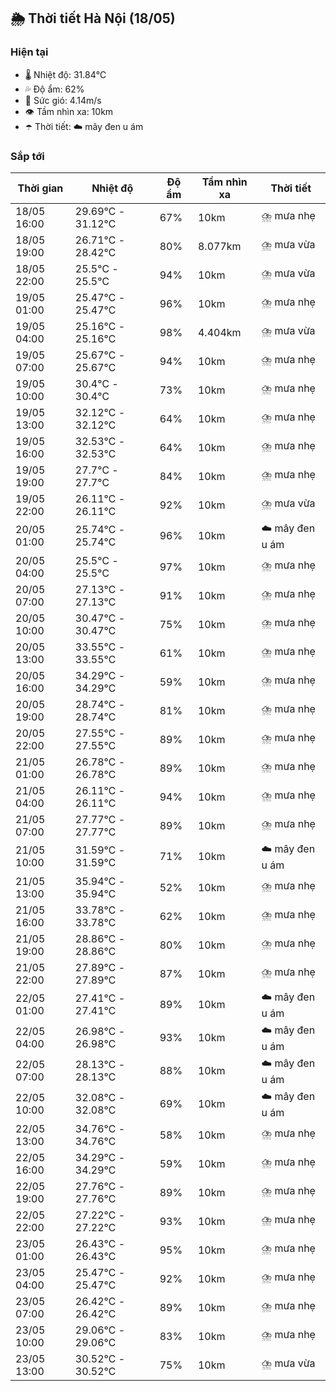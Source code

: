 ## 🌦️ Thời tiết Hà Nội (18/05)

### Hiện tại

- 🌡️ Nhiệt độ: 31.84℃
- 💦 Độ ẩm: 62%
- 💨 Sức gió: 4.14m/s
- 👁️ Tầm nhìn xa: 10km
- ☂️ Thời tiết: ☁️ mây đen u ám

### Sắp tới

| Thời gian | Nhiệt độ | Độ ẩm | Tầm nhìn xa | Thời tiết |
| --- | --- | --- | --- | --- |
| 18/05 16:00 | 29.69℃ - 31.12℃ | 67% | 10km | ⛈️ mưa nhẹ |
| 18/05 19:00 | 26.71℃ - 28.42℃ | 80% | 8.077km | ⛈️ mưa vừa |
| 18/05 22:00 | 25.5℃ - 25.5℃ | 94% | 10km | ⛈️ mưa vừa |
| 19/05 01:00 | 25.47℃ - 25.47℃ | 96% | 10km | ⛈️ mưa nhẹ |
| 19/05 04:00 | 25.16℃ - 25.16℃ | 98% | 4.404km | ⛈️ mưa vừa |
| 19/05 07:00 | 25.67℃ - 25.67℃ | 94% | 10km | ⛈️ mưa nhẹ |
| 19/05 10:00 | 30.4℃ - 30.4℃ | 73% | 10km | ⛈️ mưa nhẹ |
| 19/05 13:00 | 32.12℃ - 32.12℃ | 64% | 10km | ⛈️ mưa nhẹ |
| 19/05 16:00 | 32.53℃ - 32.53℃ | 64% | 10km | ⛈️ mưa nhẹ |
| 19/05 19:00 | 27.7℃ - 27.7℃ | 84% | 10km | ⛈️ mưa nhẹ |
| 19/05 22:00 | 26.11℃ - 26.11℃ | 92% | 10km | ⛈️ mưa vừa |
| 20/05 01:00 | 25.74℃ - 25.74℃ | 96% | 10km | ☁️ mây đen u ám |
| 20/05 04:00 | 25.5℃ - 25.5℃ | 97% | 10km | ⛈️ mưa nhẹ |
| 20/05 07:00 | 27.13℃ - 27.13℃ | 91% | 10km | ⛈️ mưa nhẹ |
| 20/05 10:00 | 30.47℃ - 30.47℃ | 75% | 10km | ⛈️ mưa nhẹ |
| 20/05 13:00 | 33.55℃ - 33.55℃ | 61% | 10km | ⛈️ mưa nhẹ |
| 20/05 16:00 | 34.29℃ - 34.29℃ | 59% | 10km | ⛈️ mưa nhẹ |
| 20/05 19:00 | 28.74℃ - 28.74℃ | 81% | 10km | ⛈️ mưa nhẹ |
| 20/05 22:00 | 27.55℃ - 27.55℃ | 89% | 10km | ⛈️ mưa nhẹ |
| 21/05 01:00 | 26.78℃ - 26.78℃ | 89% | 10km | ⛈️ mưa nhẹ |
| 21/05 04:00 | 26.11℃ - 26.11℃ | 94% | 10km | ⛈️ mưa nhẹ |
| 21/05 07:00 | 27.77℃ - 27.77℃ | 89% | 10km | ⛈️ mưa nhẹ |
| 21/05 10:00 | 31.59℃ - 31.59℃ | 71% | 10km | ☁️ mây đen u ám |
| 21/05 13:00 | 35.94℃ - 35.94℃ | 52% | 10km | ⛈️ mưa nhẹ |
| 21/05 16:00 | 33.78℃ - 33.78℃ | 62% | 10km | ⛈️ mưa nhẹ |
| 21/05 19:00 | 28.86℃ - 28.86℃ | 80% | 10km | ⛈️ mưa nhẹ |
| 21/05 22:00 | 27.89℃ - 27.89℃ | 87% | 10km | ⛈️ mưa nhẹ |
| 22/05 01:00 | 27.41℃ - 27.41℃ | 89% | 10km | ☁️ mây đen u ám |
| 22/05 04:00 | 26.98℃ - 26.98℃ | 93% | 10km | ☁️ mây đen u ám |
| 22/05 07:00 | 28.13℃ - 28.13℃ | 88% | 10km | ☁️ mây đen u ám |
| 22/05 10:00 | 32.08℃ - 32.08℃ | 69% | 10km | ☁️ mây đen u ám |
| 22/05 13:00 | 34.76℃ - 34.76℃ | 58% | 10km | ⛈️ mưa nhẹ |
| 22/05 16:00 | 34.29℃ - 34.29℃ | 59% | 10km | ⛈️ mưa nhẹ |
| 22/05 19:00 | 27.76℃ - 27.76℃ | 89% | 10km | ⛈️ mưa nhẹ |
| 22/05 22:00 | 27.22℃ - 27.22℃ | 93% | 10km | ⛈️ mưa nhẹ |
| 23/05 01:00 | 26.43℃ - 26.43℃ | 95% | 10km | ⛈️ mưa nhẹ |
| 23/05 04:00 | 25.47℃ - 25.47℃ | 92% | 10km | ⛈️ mưa nhẹ |
| 23/05 07:00 | 26.42℃ - 26.42℃ | 89% | 10km | ⛈️ mưa nhẹ |
| 23/05 10:00 | 29.06℃ - 29.06℃ | 83% | 10km | ⛈️ mưa nhẹ |
| 23/05 13:00 | 30.52℃ - 30.52℃ | 75% | 10km | ⛈️ mưa vừa |
